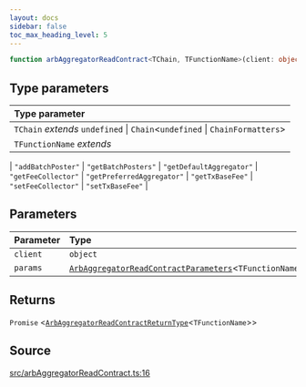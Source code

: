 ```yaml
---
layout: docs
sidebar: false
toc_max_heading_level: 5
---
```


```ts
function arbAggregatorReadContract<TChain, TFunctionName>(client: object, params: ArbAggregatorReadContractParameters<TFunctionName>): Promise<ArbAggregatorReadContractReturnType<TFunctionName>>
```

## Type parameters

| Type parameter |
| :------ |
| `TChain` *extends* `undefined` \| `Chain`\<`undefined` \| `ChainFormatters`\> |
| `TFunctionName` *extends* 
  \| `"addBatchPoster"`
  \| `"getBatchPosters"`
  \| `"getDefaultAggregator"`
  \| `"getFeeCollector"`
  \| `"getPreferredAggregator"`
  \| `"getTxBaseFee"`
  \| `"setFeeCollector"`
  \| `"setTxBaseFee"` |

## Parameters

| Parameter | Type |
| :------ | :------ |
| `client` | `object` |
| `params` | [`ArbAggregatorReadContractParameters`](../type-aliases/ArbAggregatorReadContractParameters.md)\<`TFunctionName`\> |

## Returns

`Promise` \<[`ArbAggregatorReadContractReturnType`](../type-aliases/ArbAggregatorReadContractReturnType.md)\<`TFunctionName`\>\>

## Source

[src/arbAggregatorReadContract.ts:16](https://github.com/OffchainLabs/arbitrum-orbit-sdk/blob/27c24d61cdc7e62a81af29bd04f39d5a3549ecb3/src/arbAggregatorReadContract.ts#L16)
